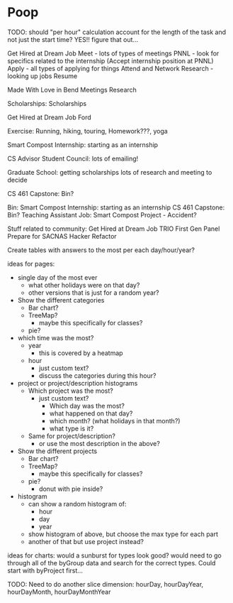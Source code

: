 # Poop

TODO: should "per hour" calculation account for the length of the task and not just the start time? YES!! figure that out...

Get Hired at Dream Job
  Meet - lots of types of meetings
  PNNL - look for specifics related to the internship (Accept internship position at PNNL)
  Apply - all types of applying for things
  Attend and Network
  Research - looking up jobs
  Resume

Made With Love in Bend
  Meetings
  Research

Scholarships:
  Scholarships

  Get Hired at Dream Job
    Ford

Exercise:
  Running, hiking, touring, Homework???, yoga

Smart Compost Internship:
  starting as an internship

CS Advisor Student Council:
  lots of emailing!

Graduate School:
  getting scholarships
  lots of research and meeting to decide

CS 461 Capstone:
  Bin?

Bin:
  Smart Compost Internship:
    starting as an internship
  CS 461 Capstone:
    Bin?
  Teaching Assistant Job:
    Smart Compost Project - Accident?

Stuff related to community:
  Get Hired at Dream Job
    TRIO First Gen Panel
    Prepare for SACNAS
  Hacker Refactor

Create tables with answers to the most per each day/hour/year?

ideas for pages:

- single day of the most ever
  - what other holidays were on that day?
  - other versions that is just for a random year?
- Show the different categories
  - Bar chart?
  - TreeMap?
    - maybe this specifically for classes?
  - pie?
- which time was the most?
  - year
    - this is covered by a heatmap
  - hour
    - just custom text?
    - discuss the categories during this hour?
- project or project/description histograms
  - Which project was the most?
    - just custom text?
      - Which day was the most?
      - what happened on that day?
      - which month? (what holidays in that month?)
      - what type is it?
  - Same for project/description?
    - or use the most description in the above?
- Show the different projects
  - Bar chart?
  - TreeMap?
    - maybe this specifically for classes?
  - pie?
    - donut with pie inside?
- histogram
  - can show a random histogram of:
    - hour
    - day
    - year
  - show histogram of above, but choose the max type for each part
  - another of that but use project instead?

ideas for charts:
  would a sunburst for types look good?
    would need to go through all of the byGroup data and search for the correct types. Could start with byProject first...

TODO:
  Need to do another slice dimension: hourDay, hourDayYear, hourDayMonth, hourDayMonthYear
